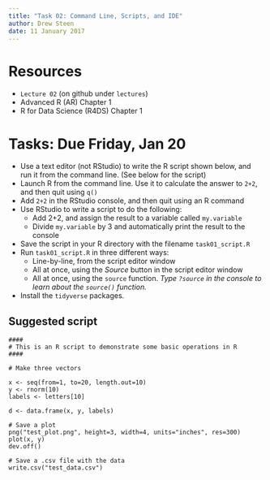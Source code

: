 ```yaml
---
title: "Task 02: Command Line, Scripts, and IDE"
author: Drew Steen
date: 11 January 2017
---
```


# Resources
* `Lecture 02` (on github under `lectures`)
* Advanced R (AR) Chapter 1
* R for Data Science (R4DS) Chapter 1

# Tasks: Due Friday, Jan 20
* Use a text editor (not RStudio) to write the R script shown below, and run it from the command line. (See below for the script)
* Launch R from the command line. Use it to calculate the answer to `2+2`, and then quit using `q()`
* Add `2+2` in the RStudio console, and then quit using an R command
* Use RStudio to write a script to do the following:
    * Add 2+2, and assign the result to a variable called `my.variable`
    * Divide `my.variable` by 3 and automatically print the result to the console
* Save the script in your R directory with the filename `task01_script.R`
* Run `task01_script.R` in three different ways:
    * Line-by-line, from the script editor window
    * All at once, using the *Source* button in the script editor window
    * All at once, using the `source` function. *Type `?source` in the console to learn about the `source()` function.*
* Install the `tidyverse` packages.



## Suggested script

```
####
# This is an R script to demonstrate some basic operations in R
####

# Make three vectors 

x <- seq(from=1, to=20, length.out=10)
y <- rnorm(10)
labels <- letters[10] 

d <- data.frame(x, y, labels)

# Save a plot
png("test_plot.png", height=3, width=4, units="inches", res=300)
plot(x, y)
dev.off()

# Save a .csv file with the data
write.csv("test_data.csv")
```